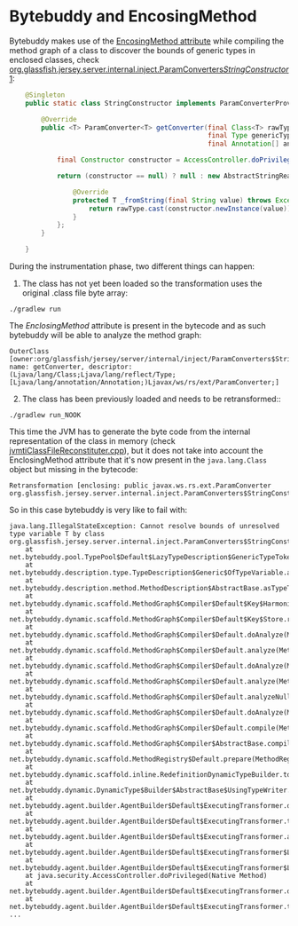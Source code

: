 # Bytebuddy and EncosingMethod

Bytebuddy makes use of the [EncosingMethod attribute](https://docs.oracle.com/javase/specs/jvms/se8/html/jvms-4.html#jvms-4.7.7) 
while compiling the method graph of a class to discover the bounds of generic types in enclosed classes, 
check [org.glassfish.jersey.server.internal.inject.ParamConverters$StringConstructor$1](https://github.com/eclipse-ee4j/jersey/blob/master/core-common/src/main/java/org/glassfish/jersey/internal/inject/ParamConverters.java#L100):

```java
    @Singleton
    public static class StringConstructor implements ParamConverterProvider {

        @Override
        public <T> ParamConverter<T> getConverter(final Class<T> rawType,
                                                  final Type genericType,
                                                  final Annotation[] annotations) {

            final Constructor constructor = AccessController.doPrivileged(ReflectionHelper.getStringConstructorPA(rawType));

            return (constructor == null) ? null : new AbstractStringReader<T>() {

                @Override
                protected T _fromString(final String value) throws Exception {
                    return rawType.cast(constructor.newInstance(value));
                }
            };
        }

    }
```

During the instrumentation phase, two different things can happen:

1. The class has not yet been loaded so the transformation uses the original .class file byte array:

```shell
./gradlew run
```

The *EnclosingMethod* attribute is present in the bytecode and as such bytebuddy will be able to analyze the method graph:

```
OuterClass [owner:org/glassfish/jersey/server/internal/inject/ParamConverters$StringConstructor, name: getConverter, descriptor: (Ljava/lang/Class;Ljava/lang/reflect/Type;[Ljava/lang/annotation/Annotation;)Ljavax/ws/rs/ext/ParamConverter;]
```
 
2. The class has been previously loaded and needs to be retransformed::

```shell
./gradlew run_NOOK
```

This time the JVM has to generate the byte code from the internal representation of the class in memory 
(check [jvmtiClassFileReconstituter.cpp](https://github.com/openjdk/jdk8u/blob/master/hotspot/src/share/vm/prims/jvmtiClassFileReconstituter.cpp)),
but it does not take into account the EnclosingMethod attribute that it's now present in the `java.lang.Class` object but missing in the bytecode:

```
Retransformation [enclosing: public javax.ws.rs.ext.ParamConverter org.glassfish.jersey.server.internal.inject.ParamConverters$StringConstructor.getConverter(java.lang.Class,java.lang.reflect.Type,java.lang.annotation.Annotation[])]
```

So in this case bytebuddy is very like to fail with:

```
java.lang.IllegalStateException: Cannot resolve bounds of unresolved type variable T by class org.glassfish.jersey.server.internal.inject.ParamConverters$StringConstructor$1
	at net.bytebuddy.pool.TypePool$Default$LazyTypeDescription$GenericTypeToken$ForTypeVariable$UnresolvedTypeVariable.getUpperBounds(TypePool.java:4549)
	at net.bytebuddy.description.type.TypeDescription$Generic$OfTypeVariable.asErasure(TypeDescription.java:5610)
	at net.bytebuddy.description.method.MethodDescription$AbstractBase.asTypeToken(MethodDescription.java:910)
	at net.bytebuddy.dynamic.scaffold.MethodGraph$Compiler$Default$Key$Harmonized.of(MethodGraph.java:1005)
	at net.bytebuddy.dynamic.scaffold.MethodGraph$Compiler$Default$Key$Store.registerTopLevel(MethodGraph.java:1190)
	at net.bytebuddy.dynamic.scaffold.MethodGraph$Compiler$Default.doAnalyze(MethodGraph.java:717)
	at net.bytebuddy.dynamic.scaffold.MethodGraph$Compiler$Default.analyze(MethodGraph.java:679)
	at net.bytebuddy.dynamic.scaffold.MethodGraph$Compiler$Default.doAnalyze(MethodGraph.java:715)
	at net.bytebuddy.dynamic.scaffold.MethodGraph$Compiler$Default.analyze(MethodGraph.java:679)
	at net.bytebuddy.dynamic.scaffold.MethodGraph$Compiler$Default.analyzeNullable(MethodGraph.java:698)
	at net.bytebuddy.dynamic.scaffold.MethodGraph$Compiler$Default.doAnalyze(MethodGraph.java:712)
	at net.bytebuddy.dynamic.scaffold.MethodGraph$Compiler$Default.compile(MethodGraph.java:637)
	at net.bytebuddy.dynamic.scaffold.MethodGraph$Compiler$AbstractBase.compile(MethodGraph.java:519)
	at net.bytebuddy.dynamic.scaffold.MethodRegistry$Default.prepare(MethodRegistry.java:472)
	at net.bytebuddy.dynamic.scaffold.inline.RedefinitionDynamicTypeBuilder.toTypeWriter(RedefinitionDynamicTypeBuilder.java:203)
	at net.bytebuddy.dynamic.DynamicType$Builder$AbstractBase$UsingTypeWriter.make(DynamicType.java:4057)
	at net.bytebuddy.agent.builder.AgentBuilder$Default$ExecutingTransformer.doTransform(AgentBuilder.java:12106)
	at net.bytebuddy.agent.builder.AgentBuilder$Default$ExecutingTransformer.transform(AgentBuilder.java:12041)
	at net.bytebuddy.agent.builder.AgentBuilder$Default$ExecutingTransformer.access$1800(AgentBuilder.java:11758)
	at net.bytebuddy.agent.builder.AgentBuilder$Default$ExecutingTransformer$LegacyVmDispatcher.run(AgentBuilder.java:12441)
	at net.bytebuddy.agent.builder.AgentBuilder$Default$ExecutingTransformer$LegacyVmDispatcher.run(AgentBuilder.java:12381)
	at java.security.AccessController.doPrivileged(Native Method)
	at net.bytebuddy.agent.builder.AgentBuilder$Default$ExecutingTransformer.doPrivileged(AgentBuilder.java)
	at net.bytebuddy.agent.builder.AgentBuilder$Default$ExecutingTransformer.transform(AgentBuilder.java:11950)
...	
```
